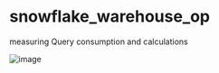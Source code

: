 # snowflake_warehouse_op

measuring Query consumption and calculations 

![image](https://github.com/DonnieData/snowflake_warehouse_op/assets/55963911/0658b663-e947-48ff-aa0a-2bde39212956)
